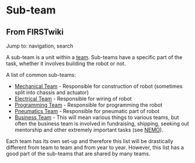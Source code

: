 # Sub-team

## From FIRSTwiki

Jump to: navigation, search

A sub-team is a unit within a [team](Team "Team"). Sub-teams have a specific part of the task, whether it involves building the robot or not.

A list of common sub-teams:

- [Mechanical Team](/index.php?title=Mechanical_Team&action=edit "Mechanical Team") - Responsible for construction of robot (sometimes split into chassis and actuator)
- [Electrical Team](/index.php?title=Electrical_Team&action=edit "Electrical Team") - Responsible for wiring of robot
- [Programming Team](/index.php?title=Programming_Team&action=edit "Programming Team") - Responsible for programming the robot
- [Pneumatics Team](/index.php?title=Pneumatics_Team&action=edit "Pneumatics Team") - Responsible for pneumatic part of robot
- [Business Team](/index.php?title=Business_Team&action=edit "Business Team") - This will mean various things to various teams, but often the business team is involved in fundraising, shipping, seeking out mentorship and other extremely important tasks (see [NEMO](NEMO "NEMO")).

Each team has its own set-up and therefore this list will be drastically different from team to team and from year to year. However, this list has a good part of the sub-teams that are shared by many teams.
